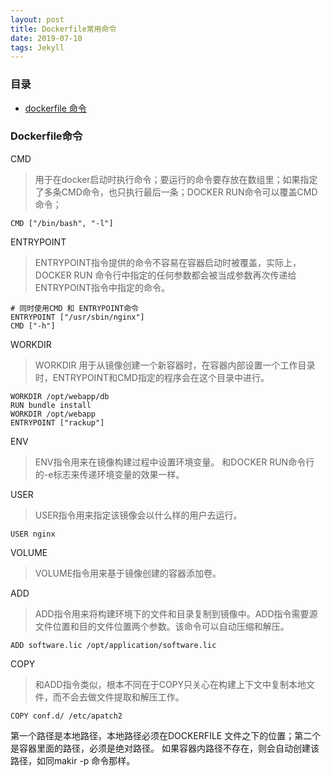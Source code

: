 ```yaml
---
layout: post
title: Dockerfile常用命令
date: 2019-07-10
tags: Jekyll
---
```



### 目录

* [dockerfile 命令](#a)

### <a name="a"></a>Dockerfile命令

CMD
> 用于在docker启动时执行命令；要运行的命令要存放在数组里；如果指定了多条CMD命令，也只执行最后一条；DOCKER RUN命令可以覆盖CMD命令；
```shell
CMD ["/bin/bash", "-l"]
```

ENTRYPOINT
> ENTRYPOINT指令提供的命令不容易在容器启动时被覆盖，实际上，DOCKER RUN 命令行中指定的任何参数都会被当成参数再次传递给ENTRYPOINT指令中指定的命令。
```shell
# 同时使用CMD 和 ENTRYPOINT命令
ENTRYPOINT ["/usr/sbin/nginx"]
CMD ["-h"]
```

WORKDIR
> WORKDIR 用于从镜像创建一个新容器时，在容器内部设置一个工作目录时，ENTRYPOINT和CMD指定的程序会在这个目录中进行。
```
WORKDIR /opt/webapp/db
RUN bundle install
WORKDIR /opt/webapp
ENTRYPOINT ["rackup"]
```

ENV
> ENV指令用来在镜像构建过程中设置环境变量。 和DOCKER RUN命令行的-e标志来传递环境变量的效果一样。


USER
> USER指令用来指定该镜像会以什么样的用户去运行。
```
USER nginx
```

VOLUME
> VOLUME指令用来基于镜像创建的容器添加卷。

ADD
> ADD指令用来将构建环境下的文件和目录复制到镜像中。ADD指令需要源文件位置和目的文件位置两个参数。该命令可以自动压缩和解压。
```shell
ADD software.lic /opt/application/software.lic
```

COPY
> 和ADD指令类似，根本不同在于COPY只关心在构建上下文中复制本地文件，而不会去做文件提取和解压工作。
```
COPY conf.d/ /etc/apatch2
```
第一个路径是本地路径，本地路径必须在DOCKERFILE 文件之下的位置；第二个是容器里面的路径，必须是绝对路径。
如果容器内路径不存在，则会自动创建该路径，如同makir -p 命令那样。









